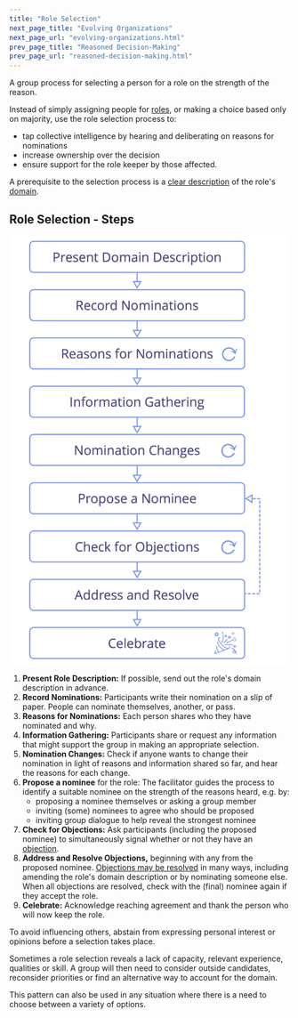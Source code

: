 ```yaml
---
title: "Role Selection"
next_page_title: "Evolving Organizations"
next_page_url: "evolving-organizations.html"
prev_page_title: "Reasoned Decision-Making"
prev_page_url: "reasoned-decision-making.html"
---
```



<div class="card summary"><div class="card-body">A group process for selecting a person for a role on the strength of the reason.
</div></div>

Instead of simply assigning people for [roles](role.html), or making a choice based only on majority, use the role selection process to:

- tap collective intelligence by hearing and deliberating on reasons for nominations
- increase ownership over the decision
- ensure support for the role keeper by those affected.

A prerequisite to the selection process is a [clear description](clarify-and-develop-domains.html) of the role's <a href="glossary.html#entry-domain" class="glossary-tooltip" data-toggle="tooltip" title="Domain: A distinct area of responsibility and authority within an organization.">domain</a>.

## Role Selection - Steps

![Role selection process](img/agreements/selection.png)

1. **Present Role Description:** If possible, send out the role's domain description in advance.
2. **Record Nominations:** Participants write their nomination on a slip of paper. People can nominate themselves, another, or pass.
3. **Reasons for Nominations:** Each person shares who they have nominated and why.
4. **Information Gathering:** Participants share or request any information that might support the group in making an appropriate selection.
5. **Nomination Changes:** Check if anyone wants to change their nomination in light of reasons and information shared so far, and hear the reasons for each change.
6. **Propose a nominee** for the role: The facilitator guides the process to identify a suitable nominee on the strength of the reasons heard, e.g. by:
    -   proposing a nominee themselves or asking a group member
    -   inviting (some) nominees to agree who should be proposed
    -   inviting group dialogue to help reveal the strongest nominee
7. **Check for Objections:** Ask participants (including the proposed nominee) to simultaneously signal whether or not they have an <a href="glossary.html#entry-objection" class="glossary-tooltip" data-toggle="tooltip" title="Objection: An argument – relating to a proposal, agreement, activity or the existing state of affairs – that reveals consequences or risks you&#x27;d rather avoid, or demonstrates worthwhile ways to improve.">objection</a>.
8. **Address and Resolve Objections,** beginning with any from the proposed nominee. [Objections may be resolved](resolve-objections.html) in many ways, including amending the role's domain description or by nominating someone else. When all objections are resolved, check with the (final) nominee again if they accept the role.
9. **Celebrate:** Acknowledge reaching agreement and thank the person who will now keep the role.

To avoid influencing others, abstain from expressing personal interest or opinions before a selection takes place.

Sometimes a role selection reveals a lack of capacity, relevant experience, qualities or skill. A group will then need to consider outside candidates, reconsider priorities or find an alternative way to account for the domain.

This pattern can also be used in any situation where there is a need to choose between a variety of options.
